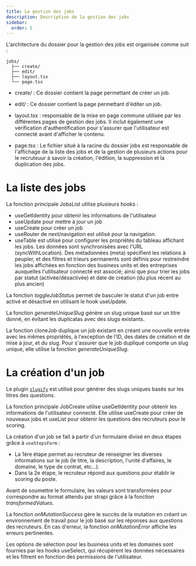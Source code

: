 ```yaml
---
title: La gestion des jobs
description: Description de la gestion des jobs
sidebar:
  order: 5
---
```


L'architecture du dossier pour la gestion des jobs est organisée comme suit :

```plaintext
jobs/
  ├── create/
  ├── edit/
  ├── layout.tsx
  └── page.tsx
`````

- create/ : Ce dossier contient la page permettant de créer un job.

- edit/ : Ce dossier contient la page permettant d'éditer un job.

- layout.tsx : responsable de la mise en page commune utilisée par les différentes pages de gestion des jobs. Il inclut également une vérification d'authentification pour s'assurer que l'utilisateur est connecté avant d'afficher le contenu.

- page.tsx : Le fichier situé à la racine du dossier jobs est responsable de l'affichage de la liste des jobs et de la gestion de plusieurs actions pour le recruteuur à savoir la création, l'édition, la suppression et la duplication des jobs.

# La liste des jobs

La fonction principale JobsList utilise plusieurs hooks :
- useGetIdentity pour obtenir les informations de l'utilisateur
- useUpdate pour mettre à jour un job
- useCreate pour créer un job
- useRouter de next/navigation est utilisé pour la navigation.
- useTable est utilisé pour configurer les propriétés du tableau affichant les jobs. Les données sont synchronisées avec l'URL (syncWithLocation). Des métadonnées (meta) spécifient les relations à peupler, et des filtres et trieurs permanents sont définis pour restreindre les jobs affichées en fonction des business units et des entreprises auxquelles l'utilisateur connecté est associé; ainsi que pour trier les jobs par statut (activée/désactivée) et date de création (du plus récent au plus ancien)

La fonction *toggleJobStatus*  permet de basculer le statut d'un job entre activé et désactivé en utilisant le hook useUpdate.

La fonction *generateUniqueSlug* génère un slug unique basé sur un titre donné, en évitant les duplicatas avec des slugs existants.

La fonction cloneJob duplique un job existant en créant une nouvelle entrée avec les mêmes propriétés, à l'exception de l'ID, des dates de création et de mise à jour, et du slug. Pour s'assurer que le job dupliqué comporte un slug unique, elle utilise la fonction *generateUniqueSlug*.

# La création d'un job 
Le plugin [`slugify`](https://market.strapi.io/plugins/strapi-plugin-slugify) est utilisé pour générer des slugs uniques basés sur les titres des questions.

La fonction principale JobCreate utilise useGetIdentity pour obtenir les informations de l'utilisateur connecté.
Elle utilise useCreate pour créer de nouveaux jobs et useList pour obtenir les questions des recruteurs pour le scoring.

La création d'un job se fait à partir d'un formulaire divisé en deux étapes grâce à `useStepsForm` :
- La 1ère étape permet au recruteur de renseigner les diverses informations sur le job (le titre, la description, l'unité d'affaires, le domaine, le type de contrat, etc...).
- Dans la 2e étape, le recruteur répond aux questions pour établir le scoring du poste.

Avant de soumettre le formulaire, les valeurs sont transformées pour correspondre au format attendu par strapi grâce à la fonction *transformedValues*.

La fonction *onMutationSuccess* gère le succès de la mutation en créant un environnement de travail pour le job basé sur les réponses aux questions des recruteurs. En cas d'erreur, la fonction *onMutationError* affiche les erreurs pertinentes.

Les options de sélection pour les business units et les domaines sont fournies par les hooks useSelect, qui récupèrent les données nécessaires et les filtrent en fonction des permissions de l'utilisateur.
